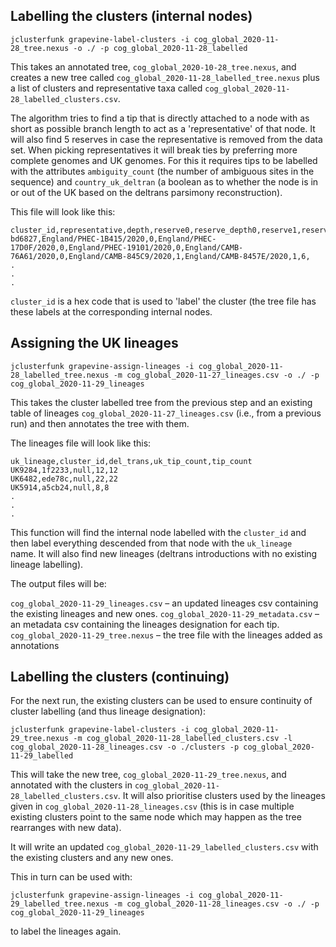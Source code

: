 ## Labelling the clusters (internal nodes)

```
jclusterfunk grapevine-label-clusters -i cog_global_2020-11-28_tree.nexus -o ./ -p cog_global_2020-11-28_labelled
```

This takes an annotated tree, `cog_global_2020-10-28_tree.nexus`, and creates a new tree called `cog_global_2020-11-28_labelled_tree.nexus` plus a list of clusters and representative taxa called `cog_global_2020-11-28_labelled_clusters.csv`. 

The algorithm tries to find a tip that is directly attached to a node with as short as possible branch length to act as a 'representative' of that node. It will also find 5 reserves in case the representative is removed from the data set. When picking representatives it will break ties by preferring more complete genomes and UK genomes. For this it requires tips to be labelled with the attributes `ambiguity_count` (the number of ambiguous sites in the sequence) and `country_uk_deltran` (a boolean as to whether the node is in or out of the UK based on the deltrans parsimony reconstruction).

This file will look like this:
```
cluster_id,representative,depth,reserve0,reserve_depth0,reserve1,reserve_depth1,reserve2,reserve_depth2,reserve3,reserve_depth3,reserve4,reserve_depth4,tip_count,status
bd6827,England/PHEC-1B415/2020,0,England/PHEC-17D0F/2020,0,England/PHEC-19101/2020,0,England/CAMB-76A61/2020,0,England/CAMB-845C9/2020,1,England/CAMB-8457E/2020,1,6,
.
.
.
```

`cluster_id` is a hex code that is used to 'label' the cluster (the tree file has these labels at the corresponding internal nodes.

## Assigning the UK lineages

```
jclusterfunk grapevine-assign-lineages -i cog_global_2020-11-28_labelled_tree.nexus -m cog_global_2020-11-27_lineages.csv -o ./ -p cog_global_2020-11-29_lineages
```

This takes the cluster labelled tree from the previous step and an existing table of lineages `cog_global_2020-11-27_lineages.csv` (i.e., from a previous run) and then annotates the tree with them. 

The lineages file will look like this:
```
uk_lineage,cluster_id,del_trans,uk_tip_count,tip_count
UK9284,1f2233,null,12,12
UK6482,ede78c,null,22,22
UK5914,a5cb24,null,8,8
.
.
.
```

This function will find the internal node labelled with the `cluster_id` and then label everything descended from that node with the `uk_lineage` name. It will also find new lineages (deltrans introductions with no existing lineage labelling). 

The output files will be:

`cog_global_2020-11-29_lineages.csv` – an updated lineages csv containing the existing lineages and new ones.
`cog_global_2020-11-29_metadata.csv` – an metadata csv containing the lineages designation for each tip.
`cog_global_2020-11-29_tree.nexus` – the tree file with the lineages added as annotations

## Labelling the clusters (continuing)

For the next run, the existing clusters can be used to ensure continuity of cluster labelling (and thus lineage designation):

```
jclusterfunk grapevine-label-clusters -i cog_global_2020-11-29_tree.nexus -m cog_global_2020-11-28_labelled_clusters.csv -l cog_global_2020-11-28_lineages.csv -o ./clusters -p cog_global_2020-11-29_labelled
```

This will take the new tree, `cog_global_2020-11-29_tree.nexus`, and annotated with the clusters in `cog_global_2020-11-28_labelled_clusters.csv`. It will also prioritise clusters used by the lineages given in `cog_global_2020-11-28_lineages.csv` (this is in case multiple existing clusters point to the same node which may happen as the tree rearranges with new data).

It will write an updated `cog_global_2020-11-29_labelled_clusters.csv` with the existing clusters and any new ones.

This in turn can be used with:

```
jclusterfunk grapevine-assign-lineages -i cog_global_2020-11-29_labelled_tree.nexus -m cog_global_2020-11-28_lineages.csv -o ./ -p cog_global_2020-11-29_lineages
```

to label the lineages again.

